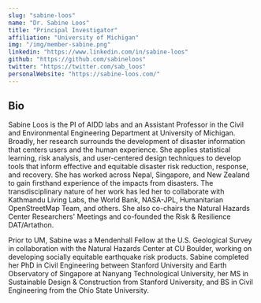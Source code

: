 ```yaml
---
slug: "sabine-loos"
name: "Dr. Sabine Loos"
title: "Principal Investigator"
affiliation: "University of Michigan"
img: "/img/member-sabine.png"
linkedin: "https://www.linkedin.com/in/sabine-loos"
github: "https://github.com/sabineloos"
twitter: "https://twitter.com/sab_loos"
personalWebsite: "https://sabine-loos.com/"
---
```


## Bio

Sabine Loos is the PI of AIDD labs and an Assistant Professor in the Civil and Environmental Engineering Department at University of Michigan. Broadly, her research surrounds the development of disaster information that centers users and the human experience. She applies statistical learning, risk analysis, and user-centered design techniques to develop tools that inform effective and equitable disaster risk reduction, response, and recovery. She has worked across Nepal, Singapore, and New Zealand to gain firsthand experience of the impacts from disasters. The transdisciplinary nature of her work has led her to collaborate with Kathmandu Living Labs, the World Bank, NASA-JPL, Humanitarian OpenStreetMap Team, and others. She also co-chairs the Natural Hazards Center Researchers' Meetings and co-founded the Risk & Resilience DAT/Artathon. 

Prior to UM, Sabine was a Mendenhall Fellow at the U.S. Geological Survey in collaboration with the Natural Hazards Center at CU Boulder, working on developing socially equitable earthquake risk products. Sabine completed her PhD in Civil Engineering between Stanford University and Earth Observatory of Singapore at Nanyang Technological University, her MS in Sustainable Design & Construction from Stanford University, and BS in Civil Engineering from the Ohio State University.
